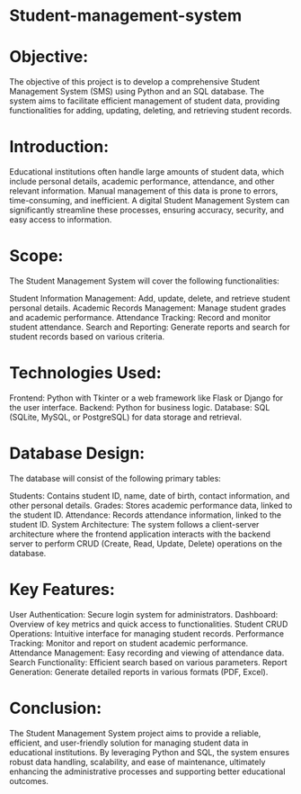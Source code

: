 # Student-management-system
# Objective:
The objective of this project is to develop a comprehensive Student Management System (SMS) using Python and an SQL database. The system aims to facilitate efficient management of student data, providing functionalities for adding, updating, deleting, and retrieving student records.

# Introduction:
Educational institutions often handle large amounts of student data, which include personal details, academic performance, attendance, and other relevant information. Manual management of this data is prone to errors, time-consuming, and inefficient. A digital Student Management System can significantly streamline these processes, ensuring accuracy, security, and easy access to information.

# Scope:
The Student Management System will cover the following functionalities:

Student Information Management: Add, update, delete, and retrieve student personal details.
Academic Records Management: Manage student grades and academic performance.
Attendance Tracking: Record and monitor student attendance.
Search and Reporting: Generate reports and search for student records based on various criteria.

# Technologies Used:
Frontend: Python with Tkinter or a web framework like Flask or Django for the user interface.
Backend: Python for business logic.
Database: SQL (SQLite, MySQL, or PostgreSQL) for data storage and retrieval.

# Database Design:
The database will consist of the following primary tables:

Students: Contains student ID, name, date of birth, contact information, and other personal details.
Grades: Stores academic performance data, linked to the student ID.
Attendance: Records attendance information, linked to the student ID.
System Architecture:
The system follows a client-server architecture where the frontend application interacts with the backend server to perform CRUD (Create, Read, Update, Delete) operations on the database.

# Key Features:

User Authentication: Secure login system for administrators.
Dashboard: Overview of key metrics and quick access to functionalities.
Student CRUD Operations: Intuitive interface for managing student records.
Performance Tracking: Monitor and report on student academic performance.
Attendance Management: Easy recording and viewing of attendance data.
Search Functionality: Efficient search based on various parameters.
Report Generation: Generate detailed reports in various formats (PDF, Excel).

# Conclusion:
The Student Management System project aims to provide a reliable, efficient, and user-friendly solution for managing student data in educational institutions. By leveraging Python and SQL, the system ensures robust data handling, scalability, and ease of maintenance, ultimately enhancing the administrative processes and supporting better educational outcomes.

